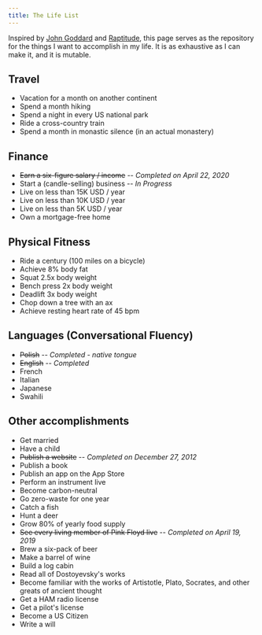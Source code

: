 ```yaml
---
title: The Life List
---
```


Inspired by [John Goddard](https://johngoddard.info/life_list.htm) and [Raptitude](https://www.raptitude.com/2009/09/the-list/), this page serves as the repository for the things I want to accomplish in my life. It is as exhaustive as I can make it, and it is mutable.

## Travel

- Vacation for a month on another continent
- Spend a month hiking
- Spend a night in every US national park
- Ride a cross-country train
- Spend a month in monastic silence (in an actual monastery)

## Finance

- ~~Earn a six-figure salary / income~~ -- _Completed on April 22, 2020_
- Start a (candle-selling) business -- _In Progress_
- Live on less than 15K USD / year
- Live on less than 10K USD / year
- Live on less than 5K USD / year
- Own a mortgage-free home
<!-- - Become financially independent -->

## Physical Fitness

- Ride a century (100 miles on a bicycle)
- Achieve 8% body fat
- Squat 2.5x body weight
- Bench press 2x body weight
- Deadlift 3x body weight
- Chop down a tree with an ax
- Achieve resting heart rate of 45 bpm

## Languages (Conversational Fluency)

- ~~Polish~~ -- _Completed - native tongue_
- ~~English~~ -- _Completed_
- French
- Italian
- Japanese
- Swahili

## Other accomplishments

- Get married
- Have a child
- ~~Publish a website~~ -- _Completed on December 27, 2012_
- Publish a book
- Publish an app on the App Store
- Perform an instrument live
- Become carbon-neutral
- Go zero-waste for one year
- Catch a fish
- Hunt a deer
- Grow 80% of yearly food supply
- ~~See every living member of Pink Floyd live~~ -- _Completed on April 19, 2019_
- Brew a six-pack of beer
- Make a barrel of wine
- Build a log cabin
- Read all of Dostoyevsky's works
- Become familiar with the works of Artistotle, Plato, Socrates, and other greats of ancient thought
- Get a HAM radio license
- Get a pilot's license
- Become a US Citizen
- Write a will
